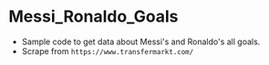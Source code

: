 # Messi_Ronaldo_Goals
* Sample code to get data about Messi's and Ronaldo's all goals.
* Scrape from `https://www.transfermarkt.com/`
